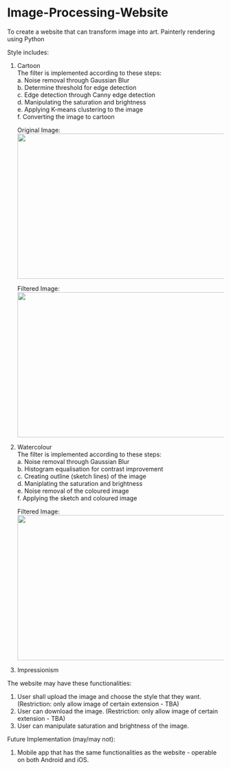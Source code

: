 # Image-Processing-Website
 To create a website that can transform image into art.
 Painterly rendering using Python
 
 Style includes:
 1. Cartoon<br />
    The filter is implemented according to these steps:<br />
    a. Noise removal through Gaussian Blur<br />
    b. Determine threshold for edge detection<br />
    c. Edge detection through Canny edge detection<br />
    d. Manipulating the saturation and brightness<br />
    e. Applying K-means clustering to the image<br />
    f. Converting the image to cartoon<br />
    
    Original Image:<br />
    <img src="https://github.com/YeoYiXin/Image-Processing-App/assets/89788614/9c24d033-754d-4682-b498-cc5a0db09090" width="600" height="338">
 
    Filtered Image: <br />
    <img src="https://github.com/YeoYiXin/Image-Processing-App/assets/89788614/0d7da203-4c49-4f24-9f24-bc97ea70a00a" width="600" height="338">
    
 2. Watercolour<br />
    The filter is implemented according to these steps:<br />
    a. Noise removal through Gaussian Blur<br />
    b. Histogram equalisation for contrast improvement<br />
    c. Creating outline (sketch lines) of the image<br />
    d. Maniplating the saturation and brightness<br />
    e. Noise removal of the coloured image<br />
    f. Applying the sketch and coloured image<br />

    Filtered Image: <br />
    <img src="https://github.com/YeoYiXin/Image-Processing-App/assets/89788614/f2f419ee-817c-49a6-8e30-529416a4c747" width="600" height="338">

    
 3. Impressionism
    
 The website may have these functionalities:
 1. User shall upload the image and choose the style that they want. (Restriction: only allow image of certain extension - TBA)
 2. User can download the image. (Restriction: only allow image of certain extension - TBA)
 3. User can manipulate saturation and brightness of the image.

 Future Implementation (may/may not):
 1. Mobile app that has the same functionalities as the website - operable on both Android and iOS.



